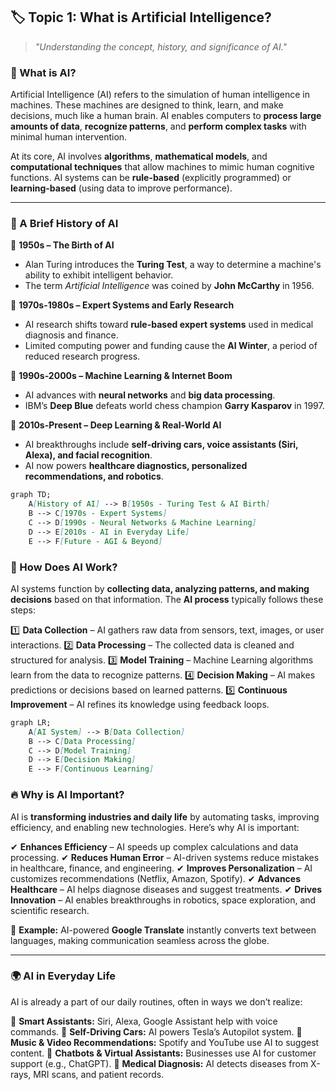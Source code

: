 ## 🏷️ Topic 1: **What is Artificial Intelligence?**  
> *"Understanding the concept, history, and significance of AI."*  

### 📌 What is AI?  
Artificial Intelligence (AI) refers to the simulation of human intelligence in machines. These machines are designed to think, learn, and make decisions, much like a human brain. AI enables computers to **process large amounts of data**, **recognize patterns**, and **perform complex tasks** with minimal human intervention.  

At its core, AI involves **algorithms**, **mathematical models**, and **computational techniques** that allow machines to mimic human cognitive functions. AI systems can be **rule-based** (explicitly programmed) or **learning-based** (using data to improve performance).  

---

### 📖 A Brief History of AI  

🔹 **1950s – The Birth of AI**  
- Alan Turing introduces the **Turing Test**, a way to determine a machine's ability to exhibit intelligent behavior.  
- The term *Artificial Intelligence* was coined by **John McCarthy** in 1956.  

🔹 **1970s-1980s – Expert Systems and Early Research**  
- AI research shifts toward **rule-based expert systems** used in medical diagnosis and finance.  
- Limited computing power and funding cause the **AI Winter**, a period of reduced research progress.  

🔹 **1990s-2000s – Machine Learning & Internet Boom**  
- AI advances with **neural networks** and **big data processing**.  
- IBM’s **Deep Blue** defeats world chess champion **Garry Kasparov** in 1997.  

🔹 **2010s-Present – Deep Learning & Real-World AI**  
- AI breakthroughs include **self-driving cars, voice assistants (Siri, Alexa), and facial recognition**.  
- AI now powers **healthcare diagnostics, personalized recommendations, and robotics**.  

```mmd
graph TD;
    A[History of AI] --> B[1950s - Turing Test & AI Birth]
    B --> C[1970s - Expert Systems]
    C --> D[1990s - Neural Networks & Machine Learning]
    D --> E[2010s - AI in Everyday Life]
    E --> F[Future - AGI & Beyond]
```

### 🔎 How Does AI Work?

AI systems function by **collecting data, analyzing patterns, and making decisions** based on that information. The **AI process** typically follows these steps:

1️⃣ **Data Collection** – AI gathers raw data from sensors, text, images, or user interactions.
2️⃣ **Data Processing** – The collected data is cleaned and structured for analysis.
3️⃣ **Model Training** – Machine Learning algorithms learn from the data to recognize patterns.
4️⃣ **Decision Making** – AI makes predictions or decisions based on learned patterns.
5️⃣ **Continuous Improvement** – AI refines its knowledge using feedback loops.

```mmd
graph LR;
    A[AI System] --> B[Data Collection]
    B --> C[Data Processing]
    C --> D[Model Training]
    D --> E[Decision Making]
    E --> F[Continuous Learning]
```

### 🔥 Why is AI Important?

AI is **transforming industries and daily life** by automating tasks, improving efficiency, and enabling new technologies. Here’s why AI is important:

✔ **Enhances Efficiency** – AI speeds up complex calculations and data processing.
✔ **Reduces Human Error** – AI-driven systems reduce mistakes in healthcare, finance, and engineering.
✔ **Improves Personalization** – AI customizes recommendations (Netflix, Amazon, Spotify).
✔ **Advances Healthcare** – AI helps diagnose diseases and suggest treatments.
✔ **Drives Innovation** – AI enables breakthroughs in robotics, space exploration, and scientific research.

📌 **Example:** AI-powered **Google Translate** instantly converts text between languages, making communication seamless across the globe.

***

### 🌍 AI in Everyday Life

AI is already a part of our daily routines, often in ways we don’t realize:

📱 **Smart Assistants:** Siri, Alexa, Google Assistant help with voice commands.
🚗 **Self-Driving Cars:** AI powers Tesla’s Autopilot system.
🎵 **Music & Video Recommendations:** Spotify and YouTube use AI to suggest content.
💬 **Chatbots & Virtual Assistants:** Businesses use AI for customer support (e.g., ChatGPT).
🏥 **Medical Diagnosis:** AI detects diseases from X-rays, MRI scans, and patient records.
